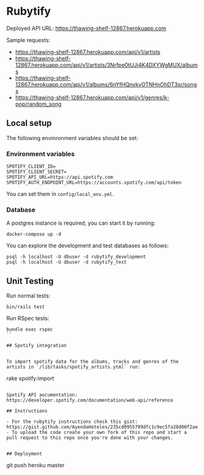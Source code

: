 # Rubytify

Deployed API URL: https://thawing-shelf-12867.herokuapp.com

Sample requests:
- https://thawing-shelf-12867.herokuapp.com/api/v1/artists
- https://thawing-shelf-12867.herokuapp.com/api/v1/artists/3Nrfpe0tUJi4K4DXYWgMUX/albums
- https://thawing-shelf-12867.herokuapp.com/api/v1/albums/6nYfHQnvkvOTNHnOhDT3sr/songs
- https://thawing-shelf-12867.herokuapp.com/api/v1/genres/k-pop/random_song


## Local setup

The following envinronment variables should be set:

### Environment variables

```
SPOTIFY_CLIENT_ID=
SPOTIFY_CLIENT_SECRET=
SPOTIFY_API_URL=https://api.spotify.com
SPOTIFY_AUTH_ENDPOINT_URL=https://accounts.spotify.com/api/token
```

You can set them in `config/local_env.yml`.


### Database

A postgres instance is required, you can start it by running:

```
docker-compose up -d
```

You can explore the development and test databases as follows:

```
psql -h localhost -U dbuser -d rubytify_development
psql -h localhost -U dbuser -d rubytify_test
```


## Unit Testing

Run normal tests:
```
bin/rails test
```


Run RSpec tests:

```
bundle exec rspec
``

## Spotify integration


To import spotify data for the albums, tracks and genres of the artists in `/lib/tasks/spotify_artists.ytml` run:

```
rake spotify:import
```

Spotify API aocumentation: https://developer.spotify.com/documentation/web-api/reference

## Instructions

- For the rubytify instructions check this gist: https://gist.github.com/AyendaHoteles/235cd0955799dfc1c9ec5fa28d00f2ae 
- To upload the code create your own fork of this repo and start a pull request to this repo once you're done with your changes.


## Deployment

```
git push heroku master
```
